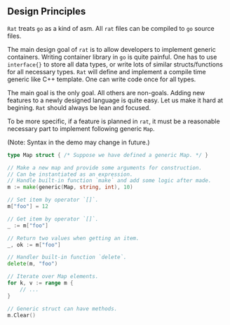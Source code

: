 ## Design Principles ##

`Rat` treats `go` as a kind of asm. All `rat` files can be compiled to `go` source files.

The main design goal of `rat` is to allow developers to implement generic containers. Writing container library in `go` is quite painful. One has to use `interface{}` to store all data types, or write lots of similar structs/functions for all necessary types. `Rat` will define and implement a compile time generic like C++ template. One can write code once for all types.

The main goal is the only goal. All others are non-goals. Adding new features to a newly designed language is quite easy. Let us make it hard at begining. `Rat` should always be lean and focused.

To be more specific, if a feature is planned in `rat`, it must be a reasonable necessary part to implement following generic `Map`.

(Note: Syntax in the demo may change in future.)

```go
type Map struct { /* Suppose we have defined a generic Map. */ }

// Make a new map and provide some arguments for construction.
// Can be instantiated as an expression.
// Handle built-in function `make` and add some logic after made.
m := make(generic(Map, string, int), 10)

// Set item by operator `[]`.
m["foo"] = 12

// Get item by operator `[]`.
_ := m["foo"]

// Return two values when getting an item.
_, ok := m["foo"]

// Handler built-in function `delete`.
delete(m, "foo")

// Iterate over Map elements.
for k, v := range m {
	// ...
}

// Generic struct can have methods.
m.Clear()
```